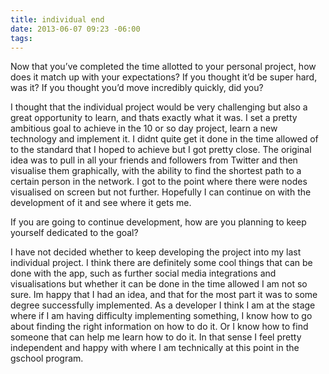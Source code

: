 ```yaml
---
title: individual end
date: 2013-06-07 09:23 -06:00
tags:
---
```


Now that you’ve completed the time allotted to your personal project, how does it match up with your expectations? If you thought it’d be super hard, was it? If you thought you’d move incredibly quickly, did you?

I thought that the individual project would be very challenging but also a great opportunity to learn, and thats exactly what it was. I set a pretty ambitious goal to achieve in the 10 or so day project, learn a new technology and implement it. I didnt quite get it done in the time allowed of to the standard that I hoped to achieve but I got pretty close. The original idea was to pull in all your friends and followers from Twitter and then visualise them graphically, with the ability to find the shortest path to a certain person in the network. I got to the point where there were nodes visualised on screen but not further. Hopefully I can continue on with the development of it and see where it gets me.

If you are going to continue development, how are you planning to keep yourself dedicated to the goal?

I have not decided whether to keep developing the project into my last individual project. I think there are definitely some cool things that can be done with the app, such as further social media integrations and visualisations but whether it can be done in the time allowed I am not so sure. Im happy that I had an idea, and that for the most part it was to some degree successfully implemented. As a developer I think I am at the stage where if I am having difficulty implementing something, I know how to go about finding the right information on how to do it. Or I know how to find someone that can help me learn how to do it. In that sense I feel pretty independent and happy with where I am technically at this point in the gschool program.
